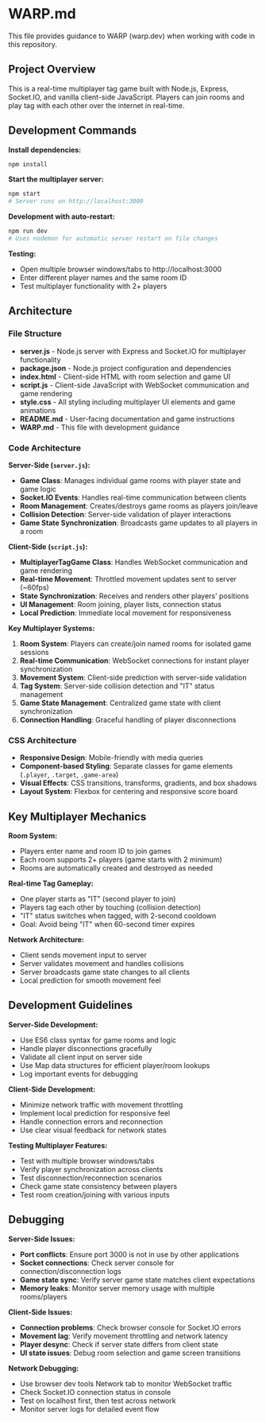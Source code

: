 # WARP.md

This file provides guidance to WARP (warp.dev) when working with code in this repository.

## Project Overview

This is a real-time multiplayer tag game built with Node.js, Express, Socket.IO, and vanilla client-side JavaScript. Players can join rooms and play tag with each other over the internet in real-time.

## Development Commands

**Install dependencies:**
```bash
npm install
```

**Start the multiplayer server:**
```bash
npm start
# Server runs on http://localhost:3000
```

**Development with auto-restart:**
```bash
npm run dev
# Uses nodemon for automatic server restart on file changes
```

**Testing:**
- Open multiple browser windows/tabs to http://localhost:3000
- Enter different player names and the same room ID
- Test multiplayer functionality with 2+ players

## Architecture

### File Structure
- **server.js** - Node.js server with Express and Socket.IO for multiplayer functionality
- **package.json** - Node.js project configuration and dependencies
- **index.html** - Client-side HTML with room selection and game UI
- **script.js** - Client-side JavaScript with WebSocket communication and game rendering
- **style.css** - All styling including multiplayer UI elements and game animations
- **README.md** - User-facing documentation and game instructions
- **WARP.md** - This file with development guidance

### Code Architecture

**Server-Side (`server.js`):**
- **Game Class**: Manages individual game rooms with player state and game logic
- **Socket.IO Events**: Handles real-time communication between clients
- **Room Management**: Creates/destroys game rooms as players join/leave
- **Collision Detection**: Server-side validation of player interactions
- **Game State Synchronization**: Broadcasts game updates to all players in a room

**Client-Side (`script.js`):**
- **MultiplayerTagGame Class**: Handles WebSocket communication and game rendering
- **Real-time Movement**: Throttled movement updates sent to server (~60fps)
- **State Synchronization**: Receives and renders other players' positions
- **UI Management**: Room joining, player lists, connection status
- **Local Prediction**: Immediate local movement for responsiveness

**Key Multiplayer Systems:**
1. **Room System**: Players can create/join named rooms for isolated game sessions
2. **Real-time Communication**: WebSocket connections for instant player synchronization
3. **Movement System**: Client-side prediction with server-side validation
4. **Tag System**: Server-side collision detection and "IT" status management
5. **Game State Management**: Centralized game state with client synchronization
6. **Connection Handling**: Graceful handling of player disconnections

### CSS Architecture
- **Responsive Design**: Mobile-friendly with media queries
- **Component-based Styling**: Separate classes for game elements (`.player`, `.target`, `.game-area`)
- **Visual Effects**: CSS transitions, transforms, gradients, and box shadows
- **Layout System**: Flexbox for centering and responsive score board

## Key Multiplayer Mechanics

**Room System:**
- Players enter name and room ID to join games
- Each room supports 2+ players (game starts with 2 minimum)
- Rooms are automatically created and destroyed as needed

**Real-time Tag Gameplay:**
- One player starts as "IT" (second player to join)
- Players tag each other by touching (collision detection)
- "IT" status switches when tagged, with 2-second cooldown
- Goal: Avoid being "IT" when 60-second timer expires

**Network Architecture:**
- Client sends movement input to server
- Server validates movement and handles collisions
- Server broadcasts game state changes to all clients
- Local prediction for smooth movement feel

## Development Guidelines

**Server-Side Development:**
- Use ES6 class syntax for game rooms and logic
- Handle player disconnections gracefully
- Validate all client input on server side
- Use Map data structures for efficient player/room lookups
- Log important events for debugging

**Client-Side Development:**
- Minimize network traffic with movement throttling
- Implement local prediction for responsive feel
- Handle connection errors and reconnection
- Use clear visual feedback for network states

**Testing Multiplayer Features:**
- Test with multiple browser windows/tabs
- Verify player synchronization across clients
- Test disconnection/reconnection scenarios
- Check game state consistency between players
- Test room creation/joining with various inputs

## Debugging

**Server-Side Issues:**
- **Port conflicts**: Ensure port 3000 is not in use by other applications
- **Socket connections**: Check server console for connection/disconnection logs
- **Game state sync**: Verify server game state matches client expectations
- **Memory leaks**: Monitor server memory usage with multiple rooms/players

**Client-Side Issues:**
- **Connection problems**: Check browser console for Socket.IO errors
- **Movement lag**: Verify movement throttling and network latency
- **Player desync**: Check if server state differs from client state
- **UI state issues**: Debug room selection and game screen transitions

**Network Debugging:**
- Use browser dev tools Network tab to monitor WebSocket traffic
- Check Socket.IO connection status in console
- Test on localhost first, then test across network
- Monitor server logs for detailed event flow
